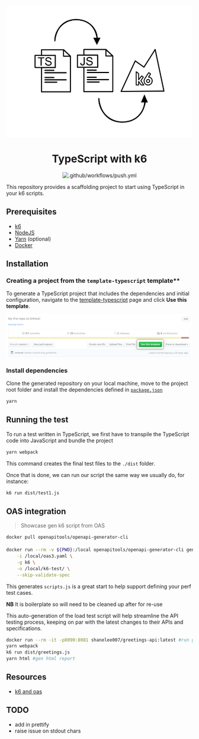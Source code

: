 <div align="center">

  ![banner](assets/ts-js-k6.png)

# TypeScript with k6

![.github/workflows/push.yml](https://github.com/shavo007/k6-demo/workflows/.github/workflows/push.yml/badge.svg?branch=main)

</div>

This repository provides a scaffolding project to start using TypeScript in your k6 scripts.

## Prerequisites

- [k6](https://k6.io/docs/getting-started/installation)
- [NodeJS](https://nodejs.org/en/download/)
- [Yarn](https://yarnpkg.com/getting-started/install) (optional)
- [Docker](https://docs.docker.com/get-docker/)

## Installation

### Creating a project from the `template-typescript` template**

To generate a TypeScript project that includes the dependencies and initial configuration, navigate to the [template-typescript](https://github.com/k6io/template-typescript) page and click **Use this template**.

  ![](assets/use-this-template-button.png)

### Install dependencies

Clone the generated repository on your local machine, move to the project root folder and install the dependencies defined in [`package.json`](./package.json)

```bash
yarn
```

## Running the test

To run a test written in TypeScript, we first have to transpile the TypeScript code into JavaScript and bundle the project

```bash
yarn webpack
```

This command creates the final test files to the `./dist` folder.

Once that is done, we can run our script the same way we usually do, for instance:

```bash
k6 run dist/test1.js
```

## OAS integration

> Showcase gen k6 script from OAS

```bash
docker pull openapitools/openapi-generator-cli

docker run --rm -v ${PWD}:/local openapitools/openapi-generator-cli generate \
    -i /local/oas3.yaml \
    -g k6 \
    -o /local/k6-test/ \
    --skip-validate-spec

```

This generates `scripts.js` is a great start to help support defining your perf test cases.

**NB** It is boilerplate so will need to be cleaned up after for re-use

This auto-generation of the load test script will help streamline the API testing process, keeping on par with the latest changes to their APIs and specifications.

```bash
docker run --rm -it -p8090:8081 shanelee007/greetings-api:latest #run greetings API
yarn webpack
k6 run dist/greetings.js
yarn html #gen html report
```

## Resources

- [k6 and oas](https://k6.io/blog/load-testing-your-api-with-swagger-openapi-and-k6/)

## TODO

- add in prettify
- raise issue on stdout chars
